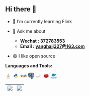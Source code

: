 <!-- <div>
  <img src="https://github-readme-stats.vercel.app/api?username=yanghaiji&show_icons=true" alt="" align="right" style="margin-bottom: 20px;" />
</div>  -->

## Hi there 👋

- 🌱 I’m currently learning Flink

- 💬 Ask me about 
  - **Wechat : 372783553**
  - **Email : yanghaij327@163.com**

- 😄 I like open source

<!-- - ☕️ I mainly use **Java** -->


**Languages and Tools:**  

<code><img height="20" src="https://raw.githubusercontent.com/github/explore/80688e429a7d4ef2fca1e82350fe8e3517d3494d/topics/java/java.png"></code>
<code><img height="20" src="https://raw.githubusercontent.com/github/explore/80688e429a7d4ef2fca1e82350fe8e3517d3494d/topics/python/python.png"></code>
<code><img height="20" src="https://raw.githubusercontent.com/github/explore/80688e429a7d4ef2fca1e82350fe8e3517d3494d/topics/git/git.png"></code>
<code><img height="20" src="https://raw.githubusercontent.com/github/explore/80688e429a7d4ef2fca1e82350fe8e3517d3494d/topics/postgresql/postgresql.png"></code>
<code><img height="20" src="https://raw.githubusercontent.com/github/explore/80688e429a7d4ef2fca1e82350fe8e3517d3494d/topics/mysql/mysql.png"></code>
<code><img height="20" src="https://raw.githubusercontent.com/github/explore/80688e429a7d4ef2fca1e82350fe8e3517d3494d/topics/redis/redis.png"></code>
<code><img height="20" src="https://raw.githubusercontent.com/github/explore/80688e429a7d4ef2fca1e82350fe8e3517d3494d/topics/docker/docker.png"></code>





|<img src="https://github-readme-stats.vercel.app/api?username=yanghaiji&show_icons=true&show_icons=true&include_all_commits=true&theme=buefy&hide_border=true"  />  |   <img src="https://github-readme-stats.vercel.app/api/top-langs/?username=yanghaiji&langs_count=10&layout=compact&theme=buefy&hide_border=true"  /> |
| ------------- | ------------- |

<!--
## ⚡ Technologies

These are some of the technologies and tools that I work with:

![Java](https://img.shields.io/badge/-Java-black?style=flat-square&logo=java)
![Python](https://img.shields.io/badge/-Python-black?style=flat-square&logo=python)
![Git](https://img.shields.io/badge/-Git-black?style=flat-square&logo=git)
![GitHub](https://img.shields.io/badge/-GitHub-181717?style=flat-square&logo=github)
![Flink](https://img.shields.io/badge/-Flink-black?style=flat-square&logo=flink)
![Hadoop](https://img.shields.io/badge/-Hadoop-black?style=flat-square&logo=flink)



  

## 📚 Most Use

<div>
  <img src="https://github-readme-stats.vercel.app/api/top-langs/?username=yanghaiji&langs_count=10&layout=compact"   style="margin-bottom: 20px;" />
</div>

**yanghaiji/yanghaiji** is a ✨ _special_ ✨ repository because its `README.md` (this file) appears on your GitHub profile.

Here are some ideas to get you started:

- 🔭 I’m currently working on ...
- 🌱 I’m currently learning ...
- 👯 I’m looking to collaborate on ...
- 🤔 I’m looking for help with ...
- 💬 Ask me about ...
- 📫 How to reach me: ...
- 😄 Pronouns: ...
- ⚡ Fun fact: ...
-->
